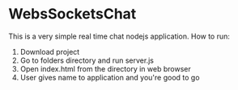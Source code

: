 # WebsSocketsChat

This is a very simple real time chat nodejs application. 
How to run:
  1. Download project
  2. Go to folders directory and run server.js
  3. Open index.html from the directory in web browser
  4. User gives name to application and you're good to go
